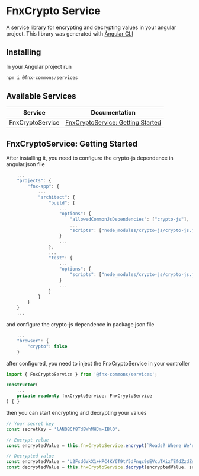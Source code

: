 # FnxCrypto Service

A service library for encrypting and decrypting values in your angular project.
This library was generated with [Angular CLI](https://github.com/angular/angular-cli)

## Installing

In your Angular project run

```typescript
npm i @fnx-commons/services
```

## Available Services

| Service          | Documentation                                                           |
| ---------------- | ----------------------------------------------------------------------- |
| FnxCryptoService | [FnxCryptoService: Getting Started](#fnxcryptoservice-getting-started)  |

## FnxCryptoService: Getting Started

After installing it, you need to configure the crypto-js dependence in angular.json file

```typescript
    ...
    "projects": {
        "fnx-app": {
            ...
            "architect": {
                "build": {
                    ...
                    "options": {
                        "allowedCommonJsDependencies": ["crypto-js"],
                        ...
                        "scripts": ["node_modules/crypto-js/crypto-js.js"]
                    }
                    ...
                },
                ...
                "test": {
                    ...
                    "options": {
                        "scripts": ["node_modules/crypto-js/crypto-js.js"]
                    }
                    ...
                }
            }
        }
    }
    ...
```

and configure the crypto-js dependence in package.json file

```typescript
    ...
    "browser": {
        "crypto": false
    }
```

after configured, you need to inject the FnxCryptoService in your controller

```typescript
import { FnxCryptoService } from '@fnx-commons/services';

constructor(
    ...
    private readonly fnxCryptoService: FnxCryptoService
) { }
```

then you can start encrypting and decrypting your values

```typescript
// Your secret key
const secretKey = 'lANQBCf8TdBWhMHJm-IBlQ';

// Encrypt value
const encryptedValue = this.fnxCryptoService.encrypt(`Roads? Where We're Going We Don't Need Roads`, secretKey);

// Decrypted value
const encryptedValue = 'U2FsdGVkX1+HPC4KY6T9tY5dFnqc9sEVcuTXizTEfdZzdZsOq9d708EzDT0SDtepcExTy3N3BeBxaf8YpQe1Kw==';
const decryptedValue = this.fnxCryptoService.decrypt(encryptedValue, secretKey);
```
